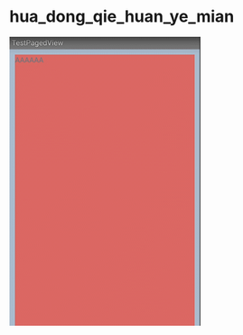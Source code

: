 # hua_dong_qie_huan_ye_mian
![image](https://github.com/yue31313/hua_dong_qie_huan_ye_mian/blob/master/%E9%9F%A9%E6%A2%A6%E9%A3%9E%E6%B2%99-%E6%BB%91%E5%8A%A8%E5%88%87%E6%8D%A2%E9%A1%B5%E9%9D%A2.gif)
